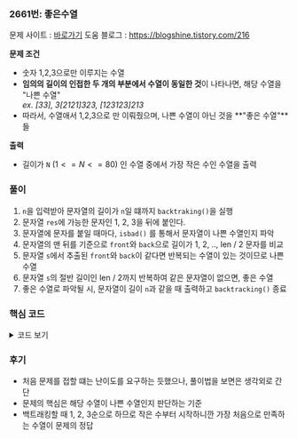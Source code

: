 ### 2661번: 좋은수열

문제 사이트 : [바로가기](https://www.acmicpc.net/problem/2661)
도움 블로그 : https://blogshine.tistory.com/216

**문제 조건**
- 숫자 1,2,3으로만 이루지는 수열
- **임의의 길이의 인접한 두 개의 부분에서 수열이 동일한 것**이 나타나면, 해당 수열을 "나쁜 수열"  
_ex. [33], 3[2121]323, [123123]213_
- 따라서, 수열애서 1,2,3으로 만 이뤄줬으며, 나쁜 수열이 아닌 것을 **"좋은 수열"**들

**출력**  
- 길이가 `N` $(1<=N<=80)$ 인 수열 중에서 가장 작은 수인 수열을 출력

### 풀이
1. `n`을 입력받아 문자열의 길이가 `n`일 떄까지 `backtraking()`을 실행
2. 문자열 `res`에 가능한 문자인 1, 2, 3을 뒤에 붙인다.
3. 문자열에 문자를 붙일 때마다, `isbad()` 를 통해서 문자열이 나쁜 수열인지 파악
4. 문자열의 맨 뒤를 기준으로 `front`와 `back`으로 길이가 1, 2, .., len / 2 문자를 비교
5. 문자열 `s`에서 추출된 `front`와 `back`이 같다면 반복되는 수열이 있는 것이므로 나쁜 수열
6. 문자열 `s`의 절반 길이인 len / 2까지 반복하여 같은 문자열이 없으면, 좋은 수열
7. 좋은 수열로 파악될 시, 문자열이 길이 `n`과 같을 때 출력하고 `backtracking()` 종료

### 핵심 코드

<details>
<summary>코드 보기</summary>

```cpp
void backtrackging(string s, int len) {
    if(isbad(s)) return;
    if(len == n) {
        res = s;
        cout << res << "\n";
        exit(0);
    }
    backtrackging(s + "1", len + 1);
    backtrackging(s + "2", len + 1);
    backtrackging(s + "3", len + 1);
}

bool isbad(string s) {
    int len = s.length();
    int half = len / 2;
    
    for(int i = 1; i <= half; i++) {
        string front = s.substr(len - (i * 2), i); 
        string back = s.substr(len - i, i); 
        if(front == back) return true;
    }
    return false;
}
```
**backtracking**
- 함수에 입력받은 문자열 `s`에 대하여 `isbad()`를 통해 나쁜 수열인지 좋은 수열인지 파악 
- 좋은 수열의 문자열에서 길이가 `n`과 같으면 조건을 만족하면서 가장 작은 수인 문자열이므로 함수 종료
- 문자열의 길이가 부족하므로 1, 2, 3 문자를 뒤에 붙여보며, 반복

**isbad**
- `len`은 문자열의 전체 길이, `half`는 문자열의 전체 길이의 반
- 1부터 `half`까지 반복하여 `front`와 `back` 문자열을 통해 문자열 `s`에서 맨 뒤를 기준으로 길이만큼 잘라서 비교
- `front`와 `back`의 문자열이 같으면은 서로 반복되는 수열이므로 나쁜 수열로 파악

</details>

### 후기
- 처음 문제를 접할 떄는 난이도를 요구하는 듯했으나, 풀이법을 보면은 생각외로 간단
- 문제의 핵심은 해당 수열이 나쁜 수열인지 판단하는 기준
- 백트래킹할 때 1, 2, 3순으로 하므로 작은 수부터 시작하니깐 가장 처음으로 만족하는 수열이 문제의 정답